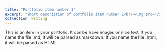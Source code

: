 ```yaml
---
title: "Portfolio item number 1"
excerpt: "Short description of portfolio item number 1<br/><img src='/images/500x300.png'>"
collection: writing
---
```


This is an item in your portfolio. It can be have images or nice text. If you name the file .md, it will be parsed as markdown. If you name the file .html, it will be parsed as HTML. 
